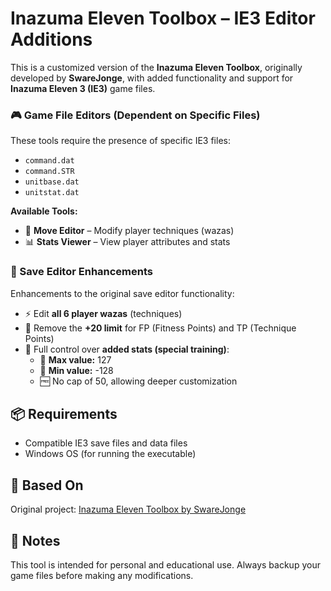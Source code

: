 # Inazuma Eleven Toolbox – IE3 Editor Additions

This is a customized version of the **Inazuma Eleven Toolbox**, originally developed by **SwareJonge**, with added functionality and support for **Inazuma Eleven 3 (IE3)** game files.

### 🎮 Game File Editors (Dependent on Specific Files)

These tools require the presence of specific IE3 files:

- `command.dat`
- `command.STR`
- `unitbase.dat`
- `unitstat.dat`

**Available Tools:**

- 🔁 **Move Editor** – Modify player techniques (wazas)
- 📊 **Stats Viewer** – View player attributes and stats

### 💾 Save Editor Enhancements

Enhancements to the original save editor functionality:

- ⚡ Edit **all 6 player wazas** (techniques)
- 🚫 Remove the **+20 limit** for FP (Fitness Points) and TP (Technique Points)
- 🧬 Full control over **added stats (special training)**:
  - 🔺 **Max value:** 127  
  - 🔻 **Min value:** -128  
  - 🆓 No cap of 50, allowing deeper customization

## 📦 Requirements

- Compatible IE3 save files and data files
- Windows OS (for running the executable)

## 🔄 Based On

Original project: [Inazuma Eleven Toolbox by SwareJonge](https://github.com/SwareJonge/Inazuma-Eleven-Toolbox)

## 📝 Notes

This tool is intended for personal and educational use. Always backup your game files before making any modifications.

